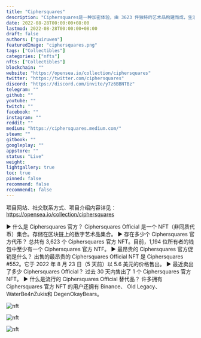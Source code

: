 ```yaml
---
title: "Ciphersquares"
description: "Ciphersquares是一种加密体验，由 3623 件独特的艺术品构建而成，生活在以太坊区块链上。"
date: 2022-08-28T00:00:00+08:00
lastmod: 2022-08-28T00:00:00+08:00
draft: false
authors: ["guiruwen"]
featuredImage: "ciphersquares.png"
tags: ["Collectibles"]
categories: ["nfts"]
nfts: ["Collectibles"]
blockchain: ""
website: "https://opensea.io/collection/ciphersquares"
twitter: "https://twitter.com/ciphersquares"
discord: "https://discord.com/invite/y7z6BBNTBz"
telegram: ""
github: ""
youtube: ""
twitch: ""
facebook: ""
instagram: ""
reddit: ""
medium: "https://ciphersquares.medium.com/"
steam: ""
gitbook: ""
googleplay: ""
appstore: ""
status: "Live"
weight: 
lightgallery: true
toc: true
pinned: false
recommend: false
recommend1: false
---
```

项目网站、社交联系方式、项目介绍内容详见：https://opensea.io/collection/ciphersquares

▶ 什么是 Ciphersquares 官方？
Ciphersquares Official 是一个 NFT（非同质代币）集合。存储在区块链上的数字艺术品集合。
▶ 存在多少个 Ciphersquares 官方代币？
总共有 3,623 个 Ciphersquares 官方 NFT。目前，1,194 位所有者的钱包中至少有一个 Ciphersquares 官方 NTF。
▶ 最昂贵的 Ciphersquares 官方促销是什么？
出售的最昂贵的 Ciphersquares Official NFT 是 Ciphersquares #552。它于 2022 年 8 月 23 日（5 天前）以 5.6 美元的价格售出。
▶ 最近卖出了多少 Ciphersquares Official？
过去 30 天内售出了 1 个 Ciphersquares 官方 NFT。
▶ 什么是流行的 Ciphersquares Official 替代品？
许多拥有 Ciphersquares 官方 NFT 的用户还拥有 Binance、 Old Legacy、 WaterBe4nZukis和 DegenOkayBears。

![nft](01.jpg)

![nft](02.jpg)

![nft](03.jpg)

